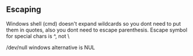 ## Escaping

Windows shell (cmd) doesn't expand wildcards so you dont need to put them in quotes, also you dont need to escape parenthesis. Escape symbol for special chars is ^, not \

/dev/null windows alternative is NUL
